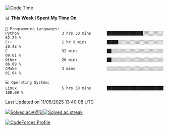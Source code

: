 
<!--START_SECTION:waka-->
![Code Time](http://img.shields.io/badge/Code%20Time-3%2C880%20hrs%2024%20mins-blue)

📊 **This Week I Spent My Time On** 

```text
💬 Programming Languages: 
Python                   3 hrs 30 mins       ████████████████░░░░░░░░░   62.29 % 
C++                      1 hr 9 mins         █████░░░░░░░░░░░░░░░░░░░░   20.48 % 
C                        32 mins             ██░░░░░░░░░░░░░░░░░░░░░░░   09.61 % 
Other                    20 mins             ██░░░░░░░░░░░░░░░░░░░░░░░   06.09 % 
CMake                    3 mins              ░░░░░░░░░░░░░░░░░░░░░░░░░   01.04 % 

💻 Operating System: 
Linux                    5 hrs 38 mins       █████████████████████████   100.00 % 
```


 Last Updated on 11/05/2025 13:40:08 UTC
<!--END_SECTION:waka-->


[![Solved.ac프로필](http://mazassumnida.wtf/api/generate_badge?boj=hckim96)](https://solved.ac/hckim96)[![Solved.ac streak](http://mazandi.herokuapp.com/api?handle=hckim96&theme=dark)](https://solved.ac/hckim96)


[![CodeForces Profile](https://cf.leed.at?id=hckim96)](https://codeforces.com/profile/hckim96)

